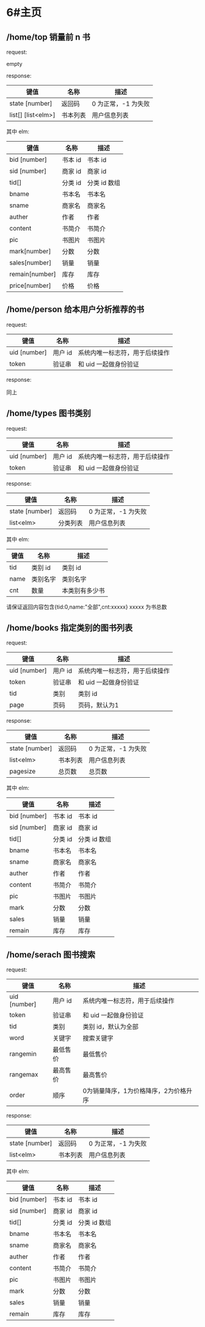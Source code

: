 # 6#主页

## /home/top 销量前 n 书

request:

empty

response:

键值|名称|描述
-|-|-
state [number]|返回码|0 为正常，-1 为失败
list[] [list\<elm\>]|书本列表|用户信息列表

其中 elm:

键值|名称|描述
-|-|-
bid [number]|书本 id|书本 id
sid [number]|商家 id|商家 id
tid[]|分类 id|分类 id 数组
bname|书本名|书本名
sname|商家名|商家名
auther|作者|作者
content|书简介|书简介
pic|书图片|书图片
mark[number]|分数|分数
sales[number]|销量|销量
remain[number]|库存|库存
price[number]|价格|价格

## /home/person 给本用户分析推荐的书

request:

键值|名称|描述
-|-|-
uid [number]|用户 id|系统内唯一标志符，用于后续操作
token|验证串|和 uid 一起做身份验证

response:

同上

## /home/types 图书类别

request:

键值|名称|描述
-|-|-
uid [number]|用户 id|系统内唯一标志符，用于后续操作
token|验证串|和 uid 一起做身份验证

response:

键值|名称|描述
-|-|-
state [number]|返回码|0 为正常，-1 为失败
list\<elm\>|分类列表|用户信息列表

其中 elm:

键值|名称|描述
-|-|-
tid|类别 id|类别 id
name|类别名字|类别名字
cnt|数量|本类别有多少书

请保证返回内容包含{tid:0,name:"全部",cnt:xxxxx}
xxxxx 为书总数

## /home/books 指定类别的图书列表

request:

键值|名称|描述
-|-|-
uid [number]|用户 id|系统内唯一标志符，用于后续操作
token|验证串|和 uid 一起做身份验证
tid|类别|类别 id
page|页码|页码，默认为1

response:

键值|名称|描述
-|-|-
state [number]|返回码|0 为正常，-1 为失败
list\<elm\>|书本列表|用户信息列表
pagesize|总页数|总页数

其中 elm:

键值|名称|描述
-|-|-
bid [number]|书本 id|书本 id
sid [number]|商家 id|商家 id
tid[]|分类 id|分类 id 数组
bname|书本名|书本名
sname|商家名|商家名
auther|作者|作者
content|书简介|书简介
pic|书图片|书图片
mark|分数|分数
sales|销量|销量
remain|库存|库存

## /home/serach 图书搜索

request:

键值|名称|描述
-|-|-
uid [number]|用户 id|系统内唯一标志符，用于后续操作
token|验证串|和 uid 一起做身份验证
tid|类别|类别 id，默认为全部
word|关键字|搜索关键字
rangemin|最低售价|最低售价
rangemax|最高售价|最高售价
order|顺序|0为销量降序，1为价格降序，2为价格升序

response:

键值|名称|描述
-|-|-
state [number]|返回码|0 为正常，-1 为失败
list\<elm\>|书本列表|用户信息列表

其中 elm:

键值|名称|描述
-|-|-
bid [number]|书本 id|书本 id
sid [number]|商家 id|商家 id
tid[]|分类 id|分类 id 数组
bname|书本名|书本名
sname|商家名|商家名
auther|作者|作者
content|书简介|书简介
pic|书图片|书图片
mark|分数|分数
sales|销量|销量
remain|库存|库存
